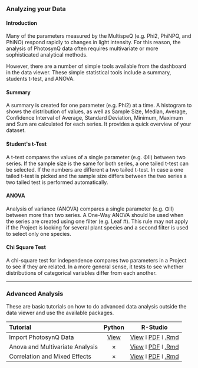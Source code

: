 ### Analyzing your Data

#### Introduction

Many of the parameters measured by the MultispeQ (e.g. Phi2, PhiNPQ, and PhiNO) respond rapidly to changes in light intensity. For this reason, the analysis of PhotosynQ data often requires multivariate or more sophisticated analytical methods.

However, there are a number of simple tools available from the dashboard in the data viewer. These simple statistical tools include a summary, students t-test, and ANOVA.

#### Summary
A summary is created for one parameter (e.g. Phi2) at a time. A histogram to shows the distribution of values, as well as Sample Size, Median, Average, Confidence Interval of Average, Standard Deviation, Minimum, Maximum and Sum are calculated for each series. It provides a quick overview of your dataset.

#### Student's t-Test
A t-test compares the values of a single parameter (e.g. ΦII) between two series. If the sample size is the same for both series, a one tailed t-test can be selected. If the numbers are different a two tailed t-test. In case a one tailed t-test is picked and the sample size differs between the two series a two tailed test is performed automatically.

#### ANOVA
Analysis of variance (ANOVA) compares a single parameter (e.g. ΦII) between more than two series. A One-Way ANOVA should be used when the series are created using one filter (e.g. Leaf #). This rule may not apply if the Project is looking for several plant species and a second filter is used to select only one species.

#### Chi Square Test
A chi-square test for independence compares two parameters in a Project to see if they are related. In a more general sense, it tests to see whether distributions of categorical variables differ from each another.

***

### Advanced Analysis
These are basic tutorials on how to do advanced data analysis outside the data viewer and use the available packages.

| Tutorial                        |        Python        |                      R-Studio                    |
| :------------------------------ | :------------------: | :----------------------------------------------: |
| Import PhotosynQ Data           | [View][Python-View1] | [View][R-View1] ǀ [PDF][R-PDF1] ǀ [.Rmd][R-Rmd1] |
| Anova and Multivariate Analysis |          ×           | [View][R-View2] ǀ [PDF][R-PDF2] ǀ [.Rmd][R-Rmd2] |
| Correlation and Mixed Effects   |          ×           | [View][R-View3] ǀ [PDF][R-PDF3] ǀ [.Rmd][R-Rmd3] |



[Python-View1]: /tutorials/python_connect_python_to_photosynq

[R-View1]: /tutorials/r_import_photosynq_data
[R-View2]: /tutorials/r_anova_and_multivariate_analysis
[R-View3]: /tutorials/r_correlation_and_mixed_effects

[R-PDF1]: https://photosynqprod.s3.amazonaws.com/files/photosynq.org/tutorials/data_analysis/r_import_photosynq_data.pdf
[R-PDF2]: https://photosynqprod.s3.amazonaws.com/files/photosynq.org/tutorials/data_analysis/r_anova_and_multivariate_analysis.pdf
[R-PDF3]: https://photosynqprod.s3.amazonaws.com/files/photosynq.org/tutorials/data_analysis/r_correlation_and_mixed_effects.pdf

[R-Rmd1]: https://photosynqprod.s3.amazonaws.com/files/photosynq.org/tutorials/data_analysis/r_import_photosynq_data.Rmd
[R-Rmd2]: https://photosynqprod.s3.amazonaws.com/files/photosynq.org/tutorials/data_analysis/r_anova_and_multivariate_analysis.Rmd
[R-Rmd3]: https://photosynqprod.s3.amazonaws.com/files/photosynq.org/tutorials/data_analysis/r_correlation_and_mixed_effects.Rmd

